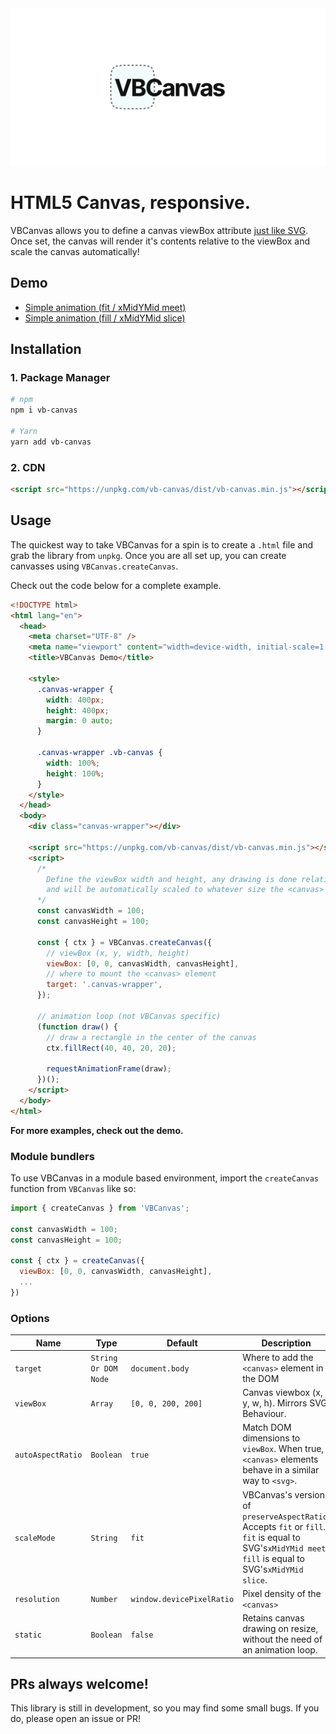 <img src="https://raw.githubusercontent.com/georgedoescode/VBCanvas/main/vb-og.png">

# HTML5 Canvas, responsive.

VBCanvas allows you to define a canvas viewBox attribute [just like SVG](https://developer.mozilla.org/en-US/docs/Web/SVG/Attribute/viewBox). Once set, the canvas will render it's contents relative to the viewBox and scale the canvas automatically!

## Demo

- [Simple animation (fit / xMidYMid meet)](https://codepen.io/georgedoescode/pen/ZEOgLwZ?editors=0010)
- [Simple animation (fill / xMidYMid slice)](https://codepen.io/georgedoescode/pen/GRjJQgm)

## Installation

### 1. Package Manager

```bash
# npm
npm i vb-canvas

# Yarn
yarn add vb-canvas
```

### 2. CDN

```html
<script src="https://unpkg.com/vb-canvas/dist/vb-canvas.min.js"></script>
```

## Usage

The quickest way to take VBCanvas for a spin is to create a `.html` file and grab the library from `unpkg`. Once you are all set up, you can create canvasses using `VBCanvas.createCanvas`.

Check out the code below for a complete example.

```html
<!DOCTYPE html>
<html lang="en">
  <head>
    <meta charset="UTF-8" />
    <meta name="viewport" content="width=device-width, initial-scale=1.0" />
    <title>VBCanvas Demo</title>

    <style>
      .canvas-wrapper {
        width: 400px;
        height: 400px;
        margin: 0 auto;
      }

      .canvas-wrapper .vb-canvas {
        width: 100%;
        height: 100%;
      }
    </style>
  </head>
  <body>
    <div class="canvas-wrapper"></div>

    <script src="https://unpkg.com/vb-canvas/dist/vb-canvas.min.js"></script>
    <script>
      /* 
        Define the viewBox width and height, any drawing is done relative to these dimensions
        and will be automatically scaled to whatever size the <canvas> is rendered.
      */
      const canvasWidth = 100;
      const canvasHeight = 100;

      const { ctx } = VBCanvas.createCanvas({
        // viewBox (x, y, width, height)
        viewBox: [0, 0, canvasWidth, canvasHeight],
        // where to mount the <canvas> element
        target: '.canvas-wrapper',
      });

      // animation loop (not VBCanvas specific)
      (function draw() {
        // draw a rectangle in the center of the canvas
        ctx.fillRect(40, 40, 20, 20);

        requestAnimationFrame(draw);
      })();
    </script>
  </body>
</html>
```

**For more examples, check out the demo.**

### Module bundlers

To use VBCanvas in a module based environment, import the `createCanvas` function from `VBCanvas` like so:

```javascript
import { createCanvas } from 'VBCanvas';

const canvasWidth = 100;
const canvasHeight = 100;

const { ctx } = createCanvas({
  viewBox: [0, 0, canvasWidth, canvasHeight],
  ...
})
```

### Options

| Name              | Type                 | Default                   | Description                                                                                                                                             |
| ----------------- | -------------------- | ------------------------- | ------------------------------------------------------------------------------------------------------------------------------------------------------- |
| `target`          | `String Or DOM Node` | `document.body`           | Where to add the `<canvas>` element in the DOM                                                                                                          |
| `viewBox`         | `Array`              | `[0, 0, 200, 200]`        | Canvas viewbox (x, y, w, h). Mirrors SVG Behaviour.                                                                                                     |
| `autoAspectRatio` | `Boolean`            | `true`                    | Match DOM dimensions to `viewBox`. When true, `<canvas>` elements behave in a similar way to `<svg>`.                                                   |
| `scaleMode`       | `String`             | `fit`                     | VBCanvas's version of `preserveAspectRatio`. Accepts `fit` or `fill`. `fit` is equal to SVG's`xMidYMid meet`. `fill` is equal to SVG's`xMidYMid slice`. |
| `resolution`      | `Number`             | `window.devicePixelRatio` | Pixel density of the `<canvas>`                                                                                                                         |
| `static`          | `Boolean`            | `false`                   | Retains canvas drawing on resize, without the need of an animation loop.                                                                                |

## PRs always welcome!

This library is still in development, so you may find some small bugs. If you do, please open an issue or PR!

